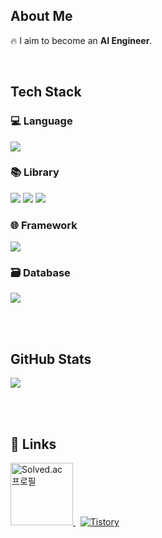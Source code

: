 <div>

  <!-- About Me -->
  <h2>About Me</h2>
  <p>🔥 I aim to become an <strong>AI Engineer</strong>.</p>

  <br/>

  <!-- Tech Stack -->
  <h2>Tech Stack</h2>

  <h3>💻 Language</h3>
  <img src="https://img.shields.io/badge/Python-3776AB?style=flat-square&logo=Python&logoColor=white"/>

  <h3>📚 Library</h3>
  <img src="https://img.shields.io/badge/scikit--learn-F7931E?style=flat-square&logo=scikitlearn&logoColor=white"/>
  <img src="https://img.shields.io/badge/Scrapy-60A839?style=flat-square&logo=Scrapy&logoColor=white"/>
  <img src="https://img.shields.io/badge/Selenium-43B02A?style=flat-square&logo=Selenium&logoColor=white"/>

  <h3>🌐 Framework</h3>
  <img src="https://img.shields.io/badge/Django-092E20?style=flat-square&logo=Django&logoColor=white"/>

  <h3>🗃 Database</h3>
  <img src="https://img.shields.io/badge/MySQL-4479A1?style=flat-square&logo=MySQL&logoColor=white"/>

  <br/><br/>

  <!-- GitHub Stats -->
  <h2>GitHub Stats</h2>
  <img src="https://github-readme-stats.vercel.app/api/top-langs/?username=Ohjunghh&layout=compact&theme=default"/>

  <br/><br/>

  <!-- Profile Links -->
  <h2>📌 Links</h2>
  <a href="https://solved.ac/ddd1111">
    <img src="http://mazassumnida.wtf/api/v2/generate_badge?boj=ddd1111" alt="Solved.ac 프로필" style="height: 100px;"/>
  </a>
  &nbsp;
  <a href="https://strat.tistory.com/">
    <img alt="Tistory" src="https://img.shields.io/badge/Tistory-white?style=for-the-badge&logo=Tistory&logoColor=black"/>
  </a>

</div>
